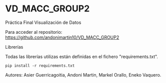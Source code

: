 # VD_MACC_GROUP2

Práctica Final Visualización de Datos 

Para acceder al repositorio: https://github.com/andonimartin10/VD_MACC_GROUP2

Librerías

Todas las librerías utilizas están definidas en el fichero "requirements.txt".

```
pip install -r requirements.txt
```

Autores: Asier Guerricagoitia, Andoni Martin, Markel Orallo, Eneko Vaquero.
